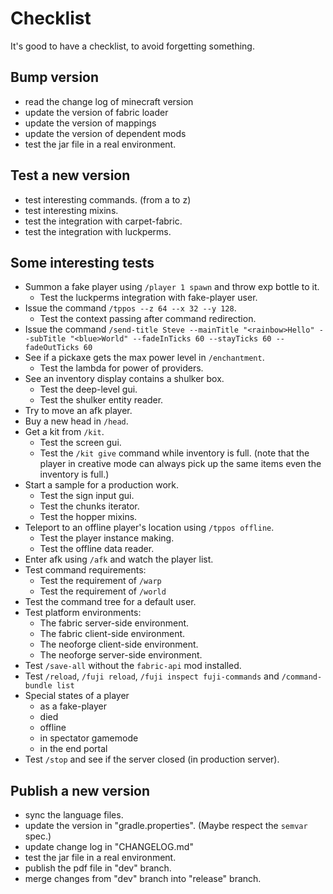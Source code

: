 # Checklist

It's good to have a checklist, to avoid forgetting something.

## Bump version

- read the change log of minecraft version
- update the version of fabric loader
- update the version of mappings
- update the version of dependent mods
- test the jar file in a real environment.

## Test a new version

- test interesting commands. (from a to z)
- test interesting mixins.
- test the integration with carpet-fabric.
- test the integration with luckperms.

## Some interesting tests

- Summon a fake player using `/player 1 spawn` and throw exp bottle to it.
    - Test the luckperms integration with fake-player user.
- Issue the command `/tppos --z 64 --x 32 --y 128`.
    - Test the context passing after command redirection.
- Issue the command `/send-title Steve --mainTitle "<rainbow>Hello" --subTitle "<blue>World"
--fadeInTicks 60 --stayTicks 60 --fadeOutTicks 60`
- See if a pickaxe gets the max power level in `/enchantment`.
    - Test the lambda for power of providers.
- See an inventory display contains a shulker box.
    - Test the deep-level gui.
    - Test the shulker entity reader.
- Try to move an afk player.
- Buy a new head in `/head`.
- Get a kit from `/kit`.
    - Test the screen gui.
    - Test the `/kit give` command while inventory is full. (note that the player in creative mode can always pick up the same items even the inventory is full.)
- Start a sample for a production work.
    - Test the sign input gui.
    - Test the chunks iterator.
    - Test the hopper mixins.
- Teleport to an offline player's location using `/tppos offline`.
    - Test the player instance making.
    - Test the offline data reader.
- Enter afk using `/afk` and watch the player list.
- Test command requirements:
    - Test the requirement of `/warp`
    - Test the requirement of `/world`
- Test the command tree for a default user.
- Test platform environments:
    - The fabric server-side environment.
    - The fabric client-side environment.
    - The neoforge client-side environment.
    - The neoforge server-side environment.
- Test `/save-all` without the `fabric-api` mod installed.
- Test `/reload`, `/fuji reload`, `/fuji inspect fuji-commands` and `/command-bundle list`
- Special states of a player
    - as a fake-player
    - died
    - offline
    - in spectator gamemode
    - in the end portal
- Test `/stop` and see if the server closed (in production server).

## Publish a new version

- sync the language files.
- update the version in "gradle.properties". (Maybe respect the `semvar` spec.)
- update change log in "CHANGELOG.md"
- test the jar file in a real environment.
- publish the pdf file in "dev" branch.
- merge changes from "dev" branch into "release" branch.

